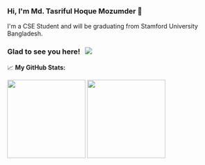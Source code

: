 ### Hi, I'm Md. Tasriful Hoque Mozumder  👋

I'm a CSE Student and will be graduating from Stamford University Bangladesh.

### Glad to see you here! &nbsp; ![](https://visitor-badge.glitch.me/badge?page_id=Tasrif007.Tasrif007)

📈 **My GitHub Stats:**
<p>
<img height="180em" src="https://github-readme-stats.vercel.app/api?username=Tasrif007&show_icons=true&hide_border=true&&count_private=true&include_all_commits=true" />
<img height="180em" src="https://github-readme-stats.vercel.app/api/top-langs/?username=Tasrif007&exclude_repo=KNN-Image-Classification&show_icons=true&hide_border=true&layout=compact&langs_count=8"/>
</p>

